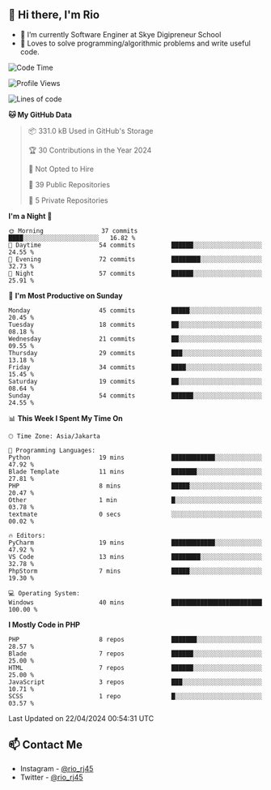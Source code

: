 ## 👋 Hi there, I'm Rio 

-  🔭 I’m currently Software Enginer at Skye Digipreneur School
-  💬 Loves to solve programming/algorithmic problems and write useful code.

<!--START_SECTION:waka-->
![Code Time](http://img.shields.io/badge/Code%20Time-1%2C034%20hrs%2029%20mins-blue)

![Profile Views](http://img.shields.io/badge/Profile%20Views-0-blue)

![Lines of code](https://img.shields.io/badge/From%20Hello%20World%20I%27ve%20Written-4.9%20million%20lines%20of%20code-blue)

**🐱 My GitHub Data** 

> 📦 331.0 kB Used in GitHub's Storage 
 > 
> 🏆 30 Contributions in the Year 2024
 > 
> 🚫 Not Opted to Hire
 > 
> 📜 39 Public Repositories 
 > 
> 🔑 5 Private Repositories 
 > 
**I'm a Night 🦉** 

```text
🌞 Morning                37 commits          ████░░░░░░░░░░░░░░░░░░░░░   16.82 % 
🌆 Daytime                54 commits          ██████░░░░░░░░░░░░░░░░░░░   24.55 % 
🌃 Evening                72 commits          ████████░░░░░░░░░░░░░░░░░   32.73 % 
🌙 Night                  57 commits          ██████░░░░░░░░░░░░░░░░░░░   25.91 % 
```
📅 **I'm Most Productive on Sunday** 

```text
Monday                   45 commits          █████░░░░░░░░░░░░░░░░░░░░   20.45 % 
Tuesday                  18 commits          ██░░░░░░░░░░░░░░░░░░░░░░░   08.18 % 
Wednesday                21 commits          ██░░░░░░░░░░░░░░░░░░░░░░░   09.55 % 
Thursday                 29 commits          ███░░░░░░░░░░░░░░░░░░░░░░   13.18 % 
Friday                   34 commits          ████░░░░░░░░░░░░░░░░░░░░░   15.45 % 
Saturday                 19 commits          ██░░░░░░░░░░░░░░░░░░░░░░░   08.64 % 
Sunday                   54 commits          ██████░░░░░░░░░░░░░░░░░░░   24.55 % 
```


📊 **This Week I Spent My Time On** 

```text
🕑︎ Time Zone: Asia/Jakarta

💬 Programming Languages: 
Python                   19 mins             ████████████░░░░░░░░░░░░░   47.92 % 
Blade Template           11 mins             ███████░░░░░░░░░░░░░░░░░░   27.81 % 
PHP                      8 mins              █████░░░░░░░░░░░░░░░░░░░░   20.47 % 
Other                    1 min               █░░░░░░░░░░░░░░░░░░░░░░░░   03.78 % 
textmate                 0 secs              ░░░░░░░░░░░░░░░░░░░░░░░░░   00.02 % 

🔥 Editors: 
PyCharm                  19 mins             ████████████░░░░░░░░░░░░░   47.92 % 
VS Code                  13 mins             ████████░░░░░░░░░░░░░░░░░   32.78 % 
PhpStorm                 7 mins              █████░░░░░░░░░░░░░░░░░░░░   19.30 % 

💻 Operating System: 
Windows                  40 mins             █████████████████████████   100.00 % 
```

**I Mostly Code in PHP** 

```text
PHP                      8 repos             ███████░░░░░░░░░░░░░░░░░░   28.57 % 
Blade                    7 repos             ██████░░░░░░░░░░░░░░░░░░░   25.00 % 
HTML                     7 repos             ██████░░░░░░░░░░░░░░░░░░░   25.00 % 
JavaScript               3 repos             ███░░░░░░░░░░░░░░░░░░░░░░   10.71 % 
SCSS                     1 repo              █░░░░░░░░░░░░░░░░░░░░░░░░   03.57 % 
```




 Last Updated on 22/04/2024 00:54:31 UTC
<!--END_SECTION:waka-->

## 📫 Contact Me
- Instagram - [@rio_rj45](https://www.instagram.com/rio_rj45/)
- Twitter - [@rio_rj45](https://twitter.com/rio_rj45)
